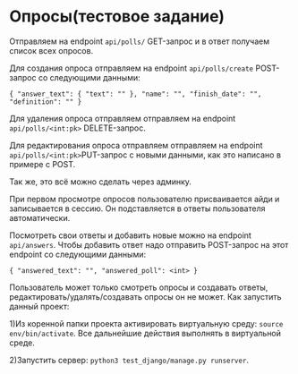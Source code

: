 # Опросы(тестовое задание)

Отправляем на endpoint `api/polls/` GET-запрос и в ответ получаем список всех опросов.

Для создания опроса отправляем на endpoint `api/polls/create` POST-запрос со следующими данными: 

`{
    "answer_text": {
        "text": ""
    },
    "name": "",
    "finish_date": "",
    "definition": ""
}`

Для удаления опроса отправляем отправляем на endpoint `api/polls/<int:pk>` DELETE-запрос.

Для редактирования опроса отправляем отправляем на endpoint `api/polls/<int:pk>`PUT-запрос с новыми данными, как это написано в примере с POST.

Так же, это всё можно сделать через админку.

При первом просмотре опросов пользователю присваивается айди и записывается в сессию. Он подставляется в ответы пользователя автоматически.

Посмотреть свои ответы и добавить новые можно на endpoint `api/answers`. Чтобы добавить ответ надо отправить POST-запрос на этот endpoint со следующими данными:

`{
    "answered_text": "",
    "answered_poll": <int>
}`

Пользователь может только смотреть опросы и создавать ответы, редактировать/удалять/создавать опросы он не может.
Как запустить данный проект:

1)Из коренной папки проекта активировать виртуальную среду: `source env/bin/activate`. Все дальнейшие действия выполнять в виртуальной среде.

2)Запустить сервер: `python3 test_django/manage.py runserver`.
